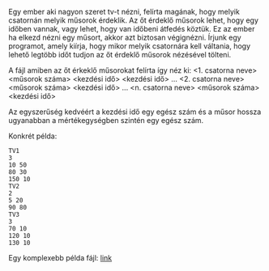 Egy ember aki nagyon szeret tv-t nézni, felírta magának, hogy melyik csatornán melyik műsorok érdeklik. Az őt érdeklő műsorok lehet, hogy egy időben vannak, vagy lehet, hogy van időbeni átfedés köztük. Ez az ember ha elkezd nézni egy műsort, akkor azt biztosan végignézni. Írjunk egy programot, amely kiírja, hogy mikor melyik csatornára kell váltania, hogy lehető legtöbb időt tudjon az őt érdeklő műsorok nézésével tölteni.

A fájl amiben az őt érkeklő műsorokat felírta így néz ki:
<1. csatorna neve>
<műsorok száma>
<kezdési idő> <hossz>
<kezdési idő> <hossz>
...
<2. csatorna neve>
<műsorok száma>
<kezdési idő> <hossz>
...
<n. csatorna neve>
<műsorok száma>
<kezdési idő> <hossz>

Az egyszerűség kedvéért a kezdési idő egy egész szám és a műsor hossza ugyanabban a mértékegységben szintén egy egész szám. 

Konkrét példa:
```
TV1
3
10 50
80 30
150 10
TV2
2
5 20
90 80
TV3
3
70 10
120 10
130 10
```

Egy komplexebb példa fájl: [link](https://github.com/cr-lupin/cppgyakorlat/blob/master/gyakorlo_feladatok/tv_bemenet.txt)

